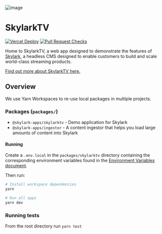 ![image](https://user-images.githubusercontent.com/17385115/196493113-4205645c-9e08-4492-888f-630dd4591723.png)

# SkylarkTV

[![Vercel Deploy](https://github.com/skylark-platform/skylarktv/actions/workflows/deploy-vercel.yml/badge.svg)](https://github.com/skylark-platform/skylarktv/actions/workflows/deploy-vercel.yml)
[![Pull Request Checks](https://github.com/skylark-platform/skylarktv/actions/workflows/pr-checks.yml/badge.svg)](https://github.com/skylark-platform/skylarktv/actions/workflows/pr-checks.yml)

Home to SkylarkTV, a web app designed to demonstrate the features of [Skylark][skylark], a headless CMS designed to enable customers to build and scale world-class streaming products.

[Find out more about SkylarkTV here.](https://help.skylarkplatform.com/en/collections/8884205-skylarktv)

## Overview

We use Yarn Workspaces to re-use local packages in multiple projects.

### Packages (`packages/`)

- `@skylark-apps/skylarktv` - Demo application for Skylark
- `@skylark-apps/ingestor` - A content ingestor that helps you load large amounts of content into Skylark

#### Running

Create a `.env.local` in the `packages/skylarktv` directory containing the corresponding environment variables found in the [Environment Variables document][environment-variables].

Then run:

```bash
# Install workspace dependencies
yarn

# Run all apps
yarn dev
```

### Running tests

From the root directory run `yarn test`

[skylark]: https://www.skylarkplatform.com/
[environment-variables]: ./docs/environment-variables.md
[storybook]: https://main--63219df2e93c0d4a4ed861cf.chromatic.com/
